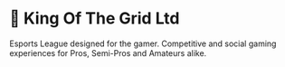 # 👑 King Of The Grid Ltd

Esports League designed for the gamer. Competitive and social gaming experiences for Pros, Semi-Pros and Amateurs alike.
